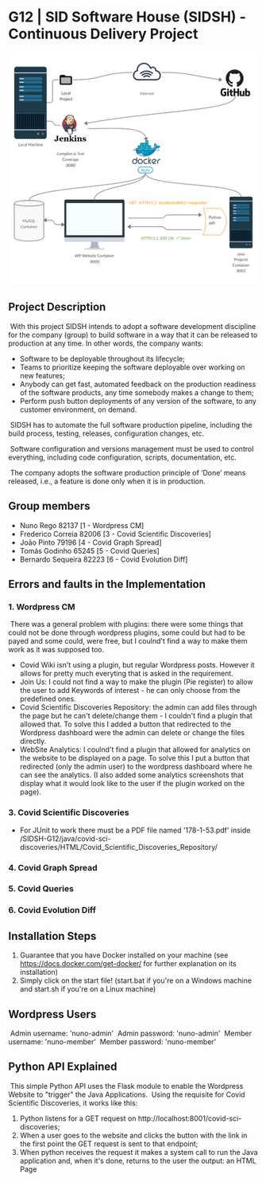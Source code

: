 # G12 | SID Software House (SIDSH) - Continuous Delivery Project
<img src="/images/image.png"/>

## Project Description
&nbsp;With this project SIDSH intends to adopt a software development discipline for the company (group) to
build software in a way that it can be released to production at any time.
In other words, the company wants:
- Software to be deployable throughout its lifecycle;
- Teams to prioritize keeping the software deployable over working on new features;
- Anybody can get fast, automated feedback on the production readiness of the software
products, any time somebody makes a change to them;
- Perform push button deployments of any version of the software, to any customer
environment, on demand.

&nbsp;SIDSH has to automate the full software production pipeline, including the build process, testing,
releases, configuration changes, etc.

&nbsp;Software configuration and versions management must be used to control everything, including code
configuration, scripts, documentation, etc.

&nbsp;The company adopts the software production principle of ‘Done’ means released, i.e., a feature is done
only when it is in production.

## Group members
- Nuno Rego 82137 [1 - Wordpress CM]
- Frederico Correia 82006 [3 - Covid Scientific Discoveries]
- João Pinto 79196 [4 - Covid Graph Spread]
- Tomás Godinho 65245 [5 - Covid Queries]
- Bernardo Sequeira 82223 [6 - Covid Evolution Diff]

## Errors and faults in the Implementation
### 1. Wordpress CM

&nbsp;There was a general problem with plugins: there were some things that could not be done through wordpress plugins, some could but had to be payed and some could, were free, but I coulnd't find a way to make them work as it was supposed too.

- Covid Wiki isn't using a plugin, but regular Wordpress posts. However it allows for pretty much everyting that is asked in the requirement.
- Join Us: I could not find a way to make the plugin (Pie register) to allow the user to add Keywords of interest - he can only choose from the predefined ones.
- Covid Scientific Discoveries Repository: the admin can add files through the page but he can't delete/change them - I couldn't find a plugin that allowed that. To solve this I added a button that redirected to the Wordpress dashboard were the admin can delete or change the files directly.
- WebSite Analytics: I coulnd't find a plugin that allowed for analytics on the website to be displayed on a page. To solve this I put a button that redirected (only the admin user) to the wordpress dashboard where he can see the analytics. (I also added some analytics screenshots that display what it would look like to the user if the plugin worked on the page).

### 3. Covid Scientific Discoveries
- For JUnit to work there must be a PDF file named '178-1-53.pdf' inside /SIDSH-G12/java/covid-sci-discoveries/HTML/Covid_Scientific_Discoveries_Repository/

### 4. Covid Graph Spread

### 5. Covid Queries

### 6. Covid Evolution Diff


## Installation Steps
1. Guarantee that you have Docker installed on your machine (see https://docs.docker.com/get-docker/ for further explanation on its installation)
2. Simply click on the start file! (start.bat if you're on a Windows machine and start.sh if you're on a Linux machine)

## Wordpress Users

&nbsp;Admin username: 'nuno-admin'
&nbsp;Admin password: 'nuno-admin'
&nbsp;Member username: 'nuno-member'
&nbsp;Member password: 'nuno-member'

## Python API Explained
&nbsp;This simple Python API uses the Flask module to enable the Wordpress Website to "trigger" the Java Applications.
&nbsp;Using the requisite for Covid Scientific Discoveries, it works like this:
1. Python listens for a GET request on http://localhost:8001/covid-sci-discoveries;
2. When a user goes to the website and clicks the button with the link in the first point the GET request is sent to that endpoint;
3. When python receives the request it makes a system call to run the Java application and, when it's done, returns to the user the output: an HTML Page